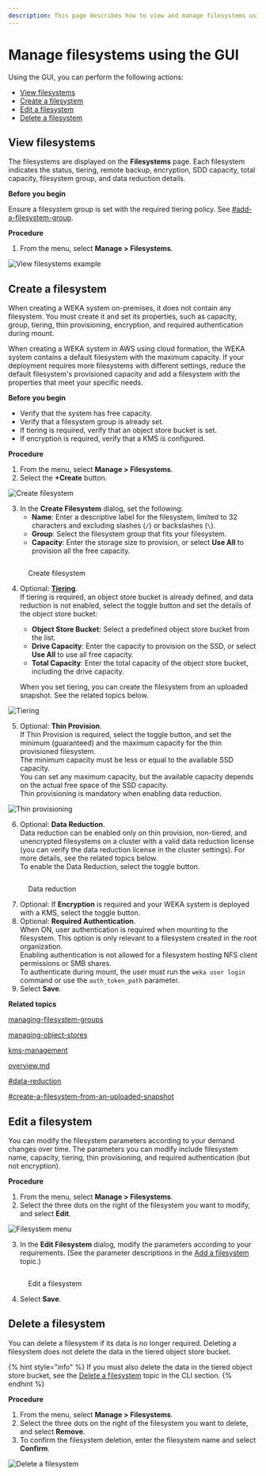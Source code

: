 ```yaml
---
description: This page describes how to view and manage filesystems using the GUI.
---
```


# Manage filesystems using the GUI

Using the GUI, you can perform the following actions:

* [View filesystems](managing-filesystems.md#view-filesystems)
* [Create a filesystem](managing-filesystems.md#create-a-filesystem)
* [Edit a filesystem](managing-filesystems.md#edit-a-filesystem)
* [Delete a filesystem](managing-filesystems.md#delete-a-filesystem)

## View filesystems

The filesystems are displayed on the **Filesystems** page. Each filesystem indicates the status, tiering, remote backup, encryption, SDD capacity, total capacity, filesystem group, and data reduction details.

**Before you begin**

Ensure a filesystem group is set with the required tiering policy. See [#add-a-filesystem-group](../managing-filesystem-groups/managing-filesystem-groups.md#add-a-filesystem-group "mention").

**Procedure**

1. From the menu, select **Manage > Filesystems**.

![View filesystems example](../../.gitbook/assets/wmng\_view\_filesystems.png)

## Create a filesystem

When creating a WEKA system on-premises, it does not contain any filesystem. You must create it and set its properties, such as capacity, group, tiering, thin provisioning, encryption, and required authentication during mount.

When creating a WEKA system in AWS using cloud formation, the WEKA system contains a default filesystem with the maximum capacity. If your deployment requires more filesystems with different settings, reduce the default filesystem's provisioned capacity and add a filesystem with the properties that meet your specific needs.

**Before you begin**

* Verify that the system has free capacity.
* Verify that a filesystem group is already set.
* If tiering is required, verify that an object store bucket is set.
* If encryption is required, verify that a KMS is configured.

**Procedure**

1. From the menu, select **Manage > Filesystems**.
2. Select the **+Create** button.

![Create filesystem](../../.gitbook/assets/wmng\_create\_fs\_button.png)

3. In the **Create Filesystem** dialog, set the following:
   * **Name**: Enter a descriptive label for the filesystem, limited to 32 characters and excluding slashes (`/`) or backslashes (`\`).
   * **Group**: Select the filesystem group that fits your filesystem.
   * **Capacity**: Enter the storage size to provision, or select **Use All** to provision all the free capacity.

<figure><img src="../../.gitbook/assets/wmng_create_fs.png" alt=""><figcaption><p>Create filesystem</p></figcaption></figure>

4.  Optional: [**Tiering**](../tiering/advanced-time-based-policies-for-data-storage-location.md#tiering-cue-policy).\
    If tiering is required, an object store bucket is already defined, and data reduction is not enabled, select the toggle button and set the details of the object store bucket:

    * **Object Store Bucket:** Select a predefined object store bucket from the list.
    * **Drive Capacity**: Enter the capacity to provision on the SSD, or select **Use All** to use all free capacity.
    * **Total Capacity**: Enter the total capacity of the object store bucket, including the drive capacity.

    When you set tiering, you can create the filesystem from an uploaded snapshot. See the related topics below.

![Tiering](../../.gitbook/assets/wmng\_fs\_tiering.png)

5. Optional: **Thin Provision**.\
   If Thin Provision is required, select the toggle button, and set the minimum (guaranteed) and the maximum capacity for the thin provisioned filesystem.\
   The minimum capacity must be less or equal to the available SSD capacity.\
   You can set any maximum capacity, but the available capacity depends on the actual free space of the SSD capacity.\
   Thin provisioning is mandatory when enabling data reduction.

![Thin provisioning](../../.gitbook/assets/wmng\_fs\_thin\_provisioning.png)

6. Optional: **Data Reduction**.\
   Data reduction can be enabled only on thin provision, non-tiered, and unencrypted filesystems on a cluster with a valid data reduction license (you can verify the data reduction license in the cluster settings). For more details, see the related topics below. \
   To enable the Data Reduction, select the toggle button.

<figure><img src="../../.gitbook/assets/wmng_fs_data_reduction.png" alt=""><figcaption><p>Data reduction</p></figcaption></figure>

7. Optional: If **Encryption** is required and your WEKA system is deployed with a KMS, select the toggle button.
8. Optional: **Required Authentication**.\
   When ON, user authentication is required when mounting to the filesystem. This option is only relevant to a filesystem created in the root organization.\
   Enabling authentication is not allowed for a filesystem hosting NFS client permissions or SMB shares.\
   To authenticate during mount, the user must run the `weka user login` command or use the `auth_token_path` parameter.
9. Select **Save**.



**Related topics**

[managing-filesystem-groups](../managing-filesystem-groups/ "mention")

[managing-object-stores](../managing-object-stores/ "mention")

[kms-management](../../operation-guide/security/kms-management/ "mention")

[overview.md](../../billing-and-licensing/overview.md "mention")

[#data-reduction](../../weka-system-overview/filesystems.md#data-reduction "mention")

[#create-a-filesystem-from-an-uploaded-snapshot](../snap-to-obj/snap-to-obj.md#create-a-filesystem-from-an-uploaded-snapshot "mention")

## Edit a filesystem

You can modify the filesystem parameters according to your demand changes over time. The parameters you can modify include filesystem name, capacity, tiering, thin provisioning, and required authentication (but not encryption).

**Procedure**

1. From the menu, select **Manage > Filesystems**.
2. Select the three dots on the right of the filesystem you want to modify, and select **Edit**.

![Filesystem menu](../../.gitbook/assets/wmng\_edit\_fs\_menu.png)

3. In the **Edit Filesystem** dialog, modify the parameters according to your requirements. (See the parameter descriptions in the [Add a filesystem](managing-filesystems.md#add-a-filesystem) topic.)

<figure><img src="../../.gitbook/assets/wmng_edit_fs.png" alt=""><figcaption><p>Edit a filesystem</p></figcaption></figure>

4. Select **Save**.

## Delete a filesystem

You can delete a filesystem if its data is no longer required. Deleting a filesystem does not delete the data in the tiered object store bucket.

{% hint style="info" %}
If you must also delete the data in the tiered object store bucket, see the [Delete a filesystem](managing-filesystems-1.md#delete-a-filesystem) topic in the CLI section.
{% endhint %}

**Procedure**

1. From the menu, select **Manage > Filesystems**.
2. Select the three dots on the right of the filesystem you want to delete, and select **Remove**.
3. To confirm the filesystem deletion, enter the filesystem name and select **Confirm**.

![Delete a filesystem](../../.gitbook/assets/wmng\_delete\_fs\_animated.gif)
